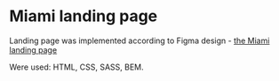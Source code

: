 # Miami landing page

Landing page was implemented according to Figma design - [the Miami landing page](https://www.figma.com/file/nHz8bflIwJaWP3P99vKTH5/miami_home_new?node-id=16033%3A3)

Were used: HTML, CSS, SASS, BEM.

